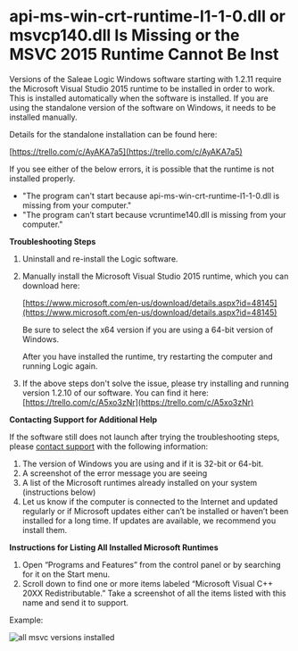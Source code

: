 # api-ms-win-crt-runtime-l1-1-0.dll or msvcp140.dll Is Missing or the MSVC 2015 Runtime Cannot Be Inst

Versions of the Saleae Logic Windows software starting with 1.2.11 require the Microsoft Visual Studio 2015 runtime to be installed in order to work. This is installed automatically when the software is installed. If you are using the standalone version of the software on Windows, it needs to be installed manually.

Details for the standalone installation can be found here:

[https://trello.com/c/AyAKA7a5](https://trello.com/c/AyAKA7a5)

If you see either of the below errors, it is possible that the runtime is not installed properly.

* "The program can't start because api-ms-win-crt-runtime-l1-1-0.dll is missing from your computer."
* "The program can’t start because vcruntime140.dll is missing from your computer."

**Troubleshooting Steps**

1. Uninstall and re-install the Logic software.
2. Manually install the Microsoft Visual Studio 2015 runtime, which you can download here:

   [https://www.microsoft.com/en-us/download/details.aspx?id=48145](https://www.microsoft.com/en-us/download/details.aspx?id=48145)

   Be sure to select the x64 version if you are using a 64-bit version of Windows.

   After you have installed the runtime, try restarting the computer and running Logic again.

3. If the above steps don't solve the issue, please try installing and running version 1.2.10 of our software. You can find it here: [https://trello.com/c/A5xo3zNr](https://trello.com/c/A5xo3zNr)

**Contacting Support for Additional Help**

If the software still does not launch after trying the troubleshooting steps, please [contact support](https://support.saleae.com/hc/en-us/requests/new) with the following information:

1. The version of Windows you are using and if it is 32-bit or 64-bit.
2. A screenshot of the error message you are seeing
3. A list of the Microsoft runtimes already installed on your system \(instructions below\)
4. Let us know if the computer is connected to the Internet and updated regularly or if Microsoft updates either can’t be installed or haven’t been installed for a long time. If updates are available, we recommend you install them.

**Instructions for Listing All Installed Microsoft Runtimes**

1. Open “Programs and Features” from the control panel or by searching for it on the Start menu.
2. Scroll down to find one or more items labeled “Microsoft Visual C++ 20XX Redistributable.” Take a screenshot of all the items listed with this name and send it to support.

Example:

![all msvc versions installed](https://trello-attachments.s3.amazonaws.com/55f0ad9685db3c82f0f3aeba/5a7908b0d5066be3af960718/e679644cb7b9edf8d23253829f167af8/all_msvcs.png)

